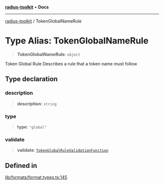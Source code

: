 [**radius-toolkit**](../README.md) • **Docs**

***

[radius-toolkit](../globals.md) / TokenGlobalNameRule

# Type Alias: TokenGlobalNameRule

> **TokenGlobalNameRule**: `object`

Token Global Rule
Describes a rule that a token name must follow

## Type declaration

### description

> **description**: `string`

### type

> **type**: `"global"`

### validate

> **validate**: [`TokenGlobalRuleValidationFunction`](TokenGlobalRuleValidationFunction.md)

## Defined in

[lib/formats/format.types.ts:145](https://github.com/rangle/radius-token-tango/blob/5b6e6f5adbda55f8c41a4c8308d1d8885a9b9a2f/packages/radius-toolkit/src/lib/formats/format.types.ts#L145)
